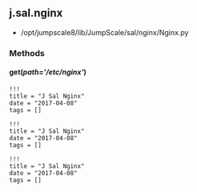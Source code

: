 <!-- toc -->
## j.sal.nginx

- /opt/jumpscale8/lib/JumpScale/sal/nginx/Nginx.py

### Methods

#### get(*path='/etc/nginx'*) 


```
!!!
title = "J Sal Nginx"
date = "2017-04-08"
tags = []
```

```
!!!
title = "J Sal Nginx"
date = "2017-04-08"
tags = []
```

```
!!!
title = "J Sal Nginx"
date = "2017-04-08"
tags = []
```
